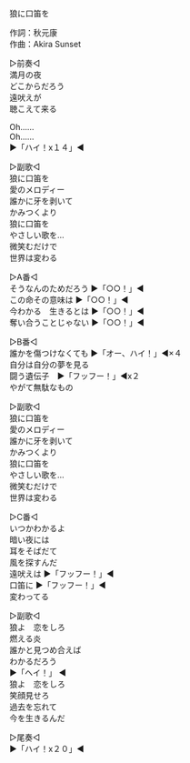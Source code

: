 狼に口笛を  
  
作詞：秋元康  
作曲：Akira Sunset  
  
▷前奏◁  
満月の夜  
どこからだろう  
遠吠えが  
聴こえて来る  
  
Oh……  
Oh……  
▶「ハイ！x１４」◀   
  
▷副歌◁  
狼に口笛を  
愛のメロディー  
誰かに牙を剥いて  
かみつくより  
狼に口笛を  
やさしい歌を…  
微笑むだけで  
世界は変わる  
  
▷A番◁  
そうなんのためだろう ▶「○○！」◀   
この命その意味は ▶「○○！」◀   
今わかる　生きるとは ▶「○○！」◀   
奪い合うことじゃない ▶「○○！」◀   
  
▷B番◁  
誰かを傷つけなくても ▶「オー、ハイ！」◀×４   
自分は自分の夢を見る  
闘う遺伝子　▶「フッフー！」◀x２  
やがて無駄なもの  
  
▷副歌◁  
狼に口笛を  
愛のメロディー  
誰かに牙を剥いて  
かみつくより  
狼に口笛を  
やさしい歌を…  
微笑むだけで  
世界は変わる  
  
▷C番◁  
いつかわかるよ  
暗い夜には  
耳をそばだて  
風を探すんだ  
遠吠えは ▶「フッフー！」◀   
口笛に ▶「フッフー！」◀   
変わってる  
  
▷副歌◁  
狼よ　恋をしろ  
燃える炎  
誰かと見つめ合えば  
わかるだろう  
▶「ヘイ！」 ◀  
狼よ　恋をしろ  
笑顔見せろ  
過去を忘れて  
今を生きるんだ  
  
▷尾奏◁  
▶「ハイ！x２０」◀   
